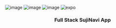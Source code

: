 ![image](https://github.com/user-attachments/assets/ef48ab24-d002-4170-998a-8338dcdbc8e7)
![image](https://github.com/user-attachments/assets/593d0747-f5cd-4a6a-b266-ce3cd3a28555)
![image](https://github.com/user-attachments/assets/5847da69-248b-4682-8565-420c91bb1a56)
<img src="https://img.shields.io/badge/-Expo-black?style=for-the-badge&logoColor=white&logo=expo&color=000020" alt="expo" />
<h3 align="center">Full Stack SujiNavi App</h3>
